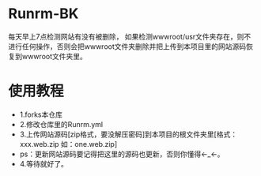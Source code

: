 # Runrm-BK
每天早上7点检测网站有没有被删除，
如果检测wwwroot/usr文件夹存在，则不进行任何操作，否则会把wwwroot文件夹删除并把上传到本项目里的网站源码恢复到wwwroot文件夹里。
# 使用教程
- 1.forks本仓库
- 2.修改仓库里的Runrm.yml
- 3.上传网站源码[zip格式，要没解压密码]到本项目的根文件夹里[格式：xxx.web.zip 如：one.web.zip]
- ps：更新网站源码要记得把这里的源码也更新，否则你懂得←_←。
- 4.等待就好了。 

